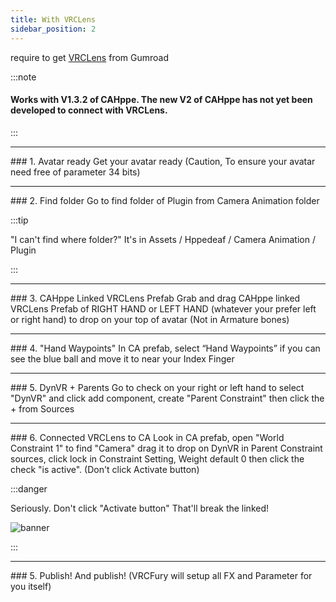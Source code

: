 ```yaml
---
title: With VRCLens
sidebar_position: 2
---
```


require to get [VRCLens](https://hirabiki.gumroad.com/l/rpnel) from Gumroad

:::note

#### Works with V1.3.2 of CAHppe. The new V2 of CAHppe has not yet been developed to connect with VRCLens.

:::

___
<p></p>
### 1. Avatar ready
Get your avatar ready (Caution, To ensure your avatar need free of parameter 34 bits)


___
<p></p>
### 2. Find folder
Go to find folder of Plugin from Camera Animation folder

:::tip

"I can't find where folder?"
It's in Assets / Hppedeaf / Camera Animation / Plugin

:::


___
<p></p>
### 3. CAHppe Linked VRCLens Prefab
Grab and drag CAHppe linked VRCLens Prefab of RIGHT HAND or LEFT HAND (whatever your prefer left or right hand) to drop on your top of avatar (Not in Armature bones)


___
<p></p>
### 4. "Hand Waypoints"
In CA prefab, select “Hand Waypoints” if you can see the blue ball and move it to near your Index Finger


___
<p></p>
### 5. DynVR + Parents
Go to check on your right or left hand to select "DynVR" and click add component, create "Parent Constraint" then click the + from Sources


___
<p></p>
### 6. Connected VRCLens to CA
Look in CA prefab, open "World Constraint 1" to find "Camera" drag it to drop on DynVR in Parent Constraint sources, click lock in Constraint Setting, Weight default 0 then click the check "is active". (Don't click Activate button)

:::danger

Seriously. Don't click "Activate button" That'll break the linked!<p></p>
![banner](@site/static/img/DontClickIt.png)

:::


___
<p></p>
### 5. Publish!
And publish! (VRCFury will setup all FX and Parameter for you itself)

<!-- // FULL TUTORIAL VIDEOS HERE -->

